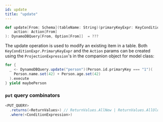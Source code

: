 ```yaml
---
id: update
title: "update"
---
```



```scala
def update[From: Schema](tableName: String)(primaryKeyExpr: KeyConditionExpr.PrimaryKeyExpr[From])(
    action: Action[From]
): DynamoDBQuery[From, Option[From]]  = ???
```

The update operation is used to modify an existing item in a table. Both `KeyConditionExpr.PrimaryKeyExpr` and the `Action` params can be created using the `ProjectionExpression`'s in the companion object for model class: 
    
```scala
for {
  _ <- DynamoDBQuery.update("person")(Person.id.primaryKey === "1")(
    Person.name.set(42) + Person.age.set(42)
  ).execute
} yield maybePerson
```

### `put` query combinators

```scala
<PUT_QUERY>
  .returns(<ReturnValues>) // ReturnValues.AllNew | ReturnValues.AllOld | ReturnValues.None <default>
  .where(<ConditionExpression>)
```
